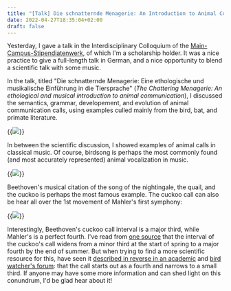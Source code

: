 ```yaml
---
title: "[Talk] Die schnatternde Menagerie: An Introduction to Animal Communiation"
date: 2022-04-27T18:35:04+02:00
draft: false
---
```


Yesterday, I gave a talk in the Interdisciplinary Colloquium of the [Main-Campus-Stipendiatenwerk](https://www.main-campus.de/), of which I'm a scholarship holder. It was a nice practice to give a full-length talk in German, and a nice opportunity to blend a scientific talk with some music. 

In the talk, titled "Die schnatternde Menagerie: Eine ethologische und musikalische Einführung in die Tiersprache" (_The Chattering Menagerie: An ethological and musical introduction to animal communication_), I discussed the semantics, grammar, developement, and evolution of animal communication calls, using examples culled mainly from the bird, bat, and primate literature.

{{<image src="/Menagerie_2022.png">}}

In between the scientific discussion, I showed examples of animal calls in classical music. Of course, birdsong is perhaps the most commonly found (and most accurately represented) animal vocalization in music. 

{{<image src="/Menagerie_2022_Beethoven.png">}}

Beethoven's musical citation of the song of the nightingale, the quail, and the cuckoo is perhaps the most famous example. The cuckoo call can also be hear all over the 1st movement of Mahler's first symphony: 

{{<image src="/Menagerie_2022_Mahler.jpg">}}


Interestingly, Beethoven's cuckoo call interval is a major third, while Mahler's is a perfect fourth. I've read from [one source](https://www.losdoggies.com/Crap/Musical-Times_cuckoo.gif) that the interval of the cuckoo's call widens from a minor third at the start of spring to a major fourth by the end of summer. But when trying to find a more scientific resource for this, have seen it [described in reverse in an academic](https://www.jstor.org/stable/738212) and [bird watcher's forum](https://www.birdforum.net/threads/on-hearing-the-first-cuckoo-in-spring.16216/): that the call starts out as a fourth and narrows to a small third. If anyone may have some more information and can shed light on this conundrum, I'd be glad hear about it!